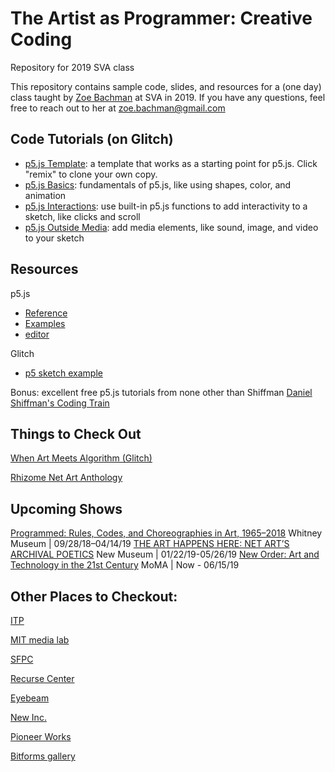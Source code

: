 # The Artist as Programmer: Creative Coding
Repository for 2019 SVA class 

This repository contains sample code, slides, and resources for a (one day) class taught by [Zoe Bachman](https://cargocollective.com/zoebachman) at SVA in 2019. 
If you have any questions, feel free to reach out to her at zoe.bachman@gmail.com


## Code Tutorials (on Glitch)
- [p5.js Template](): a template that works as a starting point for p5.js. Click "remix" to clone your own copy. 
- [p5.js Basics](https://glitch.com/~sva-p5-basics-tutorial): fundamentals of p5.js, like using shapes, color, and animation
- [p5.js Interactions](): use built-in p5.js functions to add interactivity to a sketch, like clicks and scroll
- [p5.js Outside Media](https://glitch.com/~sva-p5-media): add media elements, like sound, image, and video to your sketch 


## Resources

p5.js
- [Reference](http://p5js.org/reference/)
- [Examples](http://p5js.org/examples/)
- [editor](https://editor.p5js.org/)

Glitch 
- [p5 sketch example](https://glitch.com/edit/#!/p5js?path=server.js:1:0)

Bonus: excellent free p5.js tutorials from none other than Shiffman
[Daniel Shiffman's Coding Train](https://www.youtube.com/channel/UCvjgXvBlbQiydffZU7m1_aw)


## Things to Check Out

[When Art Meets Algorithm (Glitch)](https://glitch.com/culture/art-meets-algorithm/)

[Rhizome Net Art Anthology](https://anthology.rhizome.org/)


## Upcoming Shows

[Programmed: Rules, Codes, and Choreographies in Art, 1965–2018](https://www.whitney.org/exhibitions/programmed) Whitney Museum | 09/28/18–04/14/19
[THE ART HAPPENS HERE: NET ART’S ARCHIVAL POETICS](https://www.newmuseum.org/exhibitions/view/the-art-happens-here-net-art-s-archival-poetics) New Museum | 01/22/19-05/26/19
[New Order: Art and Technology in the 21st Century](https://www.moma.org/calendar/exhibitions/5033?locale=en) MoMA | Now - 06/15/19


## Other Places to Checkout:

[ITP](https://tisch.nyu.edu/itp)

[MIT media lab](https://www.media.mit.edu/)

[SFPC](http://sfpc.io/)

[Recurse Center](https://www.recurse.com)

[Eyebeam](https://www.eyebeam.org/)

[New Inc.](https://www.newinc.org/)

[Pioneer Works](https://pioneerworks.org/)

[Bitforms gallery](https://bitforms.art/)
